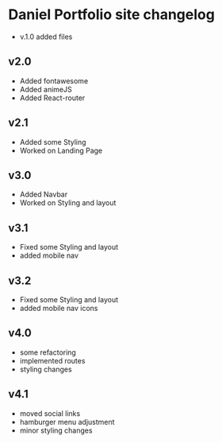 # Daniel Portfolio site changelog
- v.1.0 added files

## v2.0
- Added fontawesome
- Added animeJS
- Added React-router

## v2.1
- Added some Styling
- Worked on Landing Page

## v3.0
- Added Navbar
- Worked on Styling and layout

## v3.1
- Fixed some Styling and layout
- added mobile nav

## v3.2

- Fixed some Styling and layout
- added mobile nav icons

## v4.0

- some refactoring
- implemented routes
- styling changes

## v4.1

- moved social links
- hamburger menu adjustment
- minor styling changes